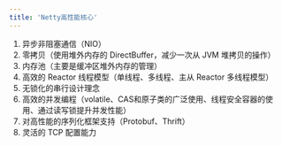 ```yaml
---
title: 'Netty高性能核心'
---
```


1. 异步非阻塞通信（NIO）
2. 零拷贝（使用堆外内存的 DirectBuffer，减少一次从 JVM 堆拷贝的操作）
3. 内存池（主要是缓冲区堆外内存的管理）
4. 高效的 Reactor 线程模型（单线程、多线程、主从 Reactor 多线程模型）
5. 无锁化的串行设计理念
6. 高效的并发编程（volatile、CAS和原子类的广泛使用、线程安全容器的使用、通过读写锁提升并发性能）
7. 对高性能的序列化框架支持（Protobuf、Thrift）
8. 灵活的 TCP 配置能力